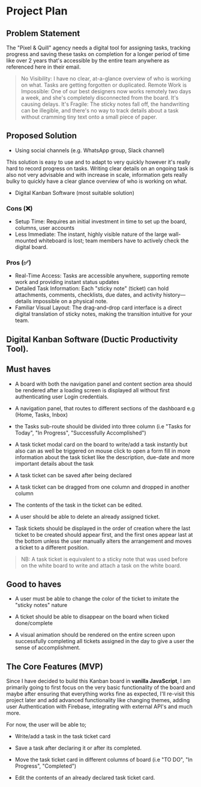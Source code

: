# Project Plan

## Problem Statement

The "Pixel & Quill" agency needs a digital tool for assigning tasks, tracking progress and saving these tasks on completion for a longer period of time like over 2 years that's accessible by the entire team anywhere as referenced here in their email.

> No Visibility: I have no clear, at-a-glance overview of who is working on what. Tasks are getting forgotten or duplicated.
> Remote Work is Impossible: One of our best designers now works remotely two days a week, and she's completely disconnected from the board. It's causing delays.
> It's Fragile: The sticky notes fall off, the handwriting can be illegible, and there's no way to track details about a task without cramming tiny text onto a small piece of paper.

## Proposed Solution

- Using social channels (e.g. WhatsApp group, Slack channel)

This solution is easy to use and to adapt to very quickly however it's really hard to record progress on tasks. Writing clear details on an ongoing task is also not very advisable and with increase in scale, information gets really bulky to quickly have a clear glance overview of who is working on what.

- Digital Kanban Software (most suitable solution)

### Cons (❌)

- Setup Time: Requires an initial investment in time to set up the board, columns, user accounts
- Less Immediate: The instant, highly visible nature of the large wall-mounted whiteboard is lost; team members have to actively check the digital board.

### Pros (✅)

- Real-Time Access: Tasks are accessible anywhere, supporting remote work and providing instant status updates
- Detailed Task Information: Each "sticky note" (ticket) can hold attachments, comments, checklists, due dates, and activity history—details impossible on a physical note.
- Familiar Visual Layout: The drag-and-drop card interface is a direct digital translation of sticky notes, making the transition intuitive for your team.

## Digital Kanban Software (Ductic Productivity Tool).

## Must haves

- A board with both the navigation panel and content section area should be rendered after a loading screen is displayed all without first authenticating user Login credentials.

- A navigation panel, that routes to different sections of the dashboard e.g (Home, Tasks, Inbox)

- the Tasks sub-route should be divided into three column (i.e "Tasks for Today", "In Progress", "Successfully Accomplished")

- A task ticket modal card on the board to write/add a task instantly but also can as well be triggered on mouse click to open a form fill in more information about the task ticket like the description, due-date and more important details about the task

- A task ticket can be saved after being declared

- A task ticket can be dragged from one column and dropped in another column

- The contents of the task in the ticket can be edited.

- A user should be able to delete an already assigned ticket.

- Task tickets should be displayed in the order of creation where the last ticket to be created should appear first, and the first ones appear last at the bottom unless the user manually alters the arrangement and moves a ticket to a different position.

> NB: A task ticket is equivalent to a sticky note that was used before on the white board to write and attach a task on the white board.

## Good to haves

- A user must be able to change the color of the ticket to imitate the "sticky notes" nature

- A ticket should be able to disappear on the board when ticked done/complete

- A visual animation should be rendered on the entire screen upon successfully completing all tickets assigned in the day to give a user the sense of accomplishment.

## The Core Features (MVP)

Since I have decided to build this Kanban board in **vanilla JavaScript**, I am primarily going to first focus on the very basic functionality of the board and maybe after ensuring that everything works fine as expected, I'll re-visit this project later and add advanced functionality like changing themes, adding user Authentication with Firebase, integrating with external API's and much more.

For now, the user will be able to;

- Write/add a task in the task ticket card

- Save a task after declaring it or after its completed.

- Move the task ticket card in different columns of board (i.e "TO DO", "In Progress", "Completed")

- Edit the contents of an already declared task ticket card.
